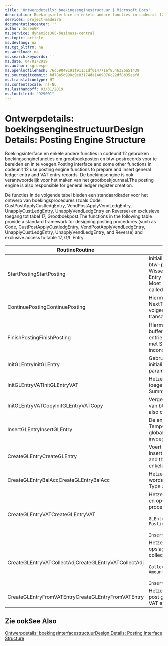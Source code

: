 ```yaml
---
title: 'Ontwerpdetails: boekingsenginestructuur | Microsoft Docs'
description: Boekingsinterface en enkele andere functies in codeunit 12 gebruiken boekingsenginefuncties om grootboekposten en btw-postrecords voor te bereiden en in te voegen. De boekingsengine is ook verantwoordelijk voor het maken van het grootboekjournaal.
services: project-madeira
documentationcenter: ''
author: SorenGP
ms.service: dynamics365-business-central
ms.topic: article
ms.devlang: na
ms.tgt_pltfrm: na
ms.workload: na
ms.search.keywords: ''
ms.date: 04/01/2019
ms.author: sgroespe
ms.openlocfilehash: 76d59049191f91131df014771ef8546326a51439
ms.sourcegitcommit: bd78a5d990c9e83174da1409076c22df8b35eafd
ms.translationtype: HT
ms.contentlocale: nl-NL
ms.lasthandoff: 03/31/2019
ms.locfileid: "929001"
---
```

# <a name="design-details-posting-engine-structure"></a><span data-ttu-id="012bb-104">Ontwerpdetails: boekingsenginestructuur</span><span class="sxs-lookup"><span data-stu-id="012bb-104">Design Details: Posting Engine Structure</span></span>
<span data-ttu-id="012bb-105">Boekingsinterface en enkele andere functies in codeunit 12 gebruiken boekingsenginefuncties om grootboekposten en btw-postrecords voor te bereiden en in te voegen.</span><span class="sxs-lookup"><span data-stu-id="012bb-105">Posting interface and some other functions in codeunit 12 use posting engine functions to prepare and insert general ledger entry and VAT entry records.</span></span> <span data-ttu-id="012bb-106">De boekingsengine is ook verantwoordelijk voor het maken van het grootboekjournaal.</span><span class="sxs-lookup"><span data-stu-id="012bb-106">The posting engine is also responsible for general ledger register creation.</span></span>  
  
 <span data-ttu-id="012bb-107">De functies in de volgende tabel bieden een standaardkader voor het ontwerp van boekingsprocedures (zoals Code, CustPostApplyCustledgEntry, VendPostApplyVendLedgEntry, UnapplyCustLedgEntry, UnapplyVendLedgEntry en Reverse) en exclusieve toegang tot tabel 17, Grootboekpost.</span><span class="sxs-lookup"><span data-stu-id="012bb-107">The functions in the following table provide a standard framework for designing posting procedures (such as Code, CustPostApplyCustledgEntry, VendPostApplyVendLedgEntry, UnapplyCustLedgEntry, UnapplyVendLedgEntry, and Reverse) and exclusive access to table 17, G/L Entry.</span></span>  
  
|<span data-ttu-id="012bb-108">Routine</span><span class="sxs-lookup"><span data-stu-id="012bb-108">Routine</span></span>|<span data-ttu-id="012bb-109">Description</span><span class="sxs-lookup"><span data-stu-id="012bb-109">Description</span></span>|  
|-------------|---------------------------------------|  
|<span data-ttu-id="012bb-110">StartPosting</span><span class="sxs-lookup"><span data-stu-id="012bb-110">StartPosting</span></span>|<span data-ttu-id="012bb-111">Initialiseert boekingsbuffer TempGLEntryBuf, vergrendelt grootboekpost- en btw-posttabellen, en initialiseert Boekingsperiode, Grootboekjournaal en Wisselkoers.</span><span class="sxs-lookup"><span data-stu-id="012bb-111">Initializes posting buffer TempGLEntryBuf, locks G/L Entry and VAT Entry tables, and initializes Accounting Period, G/L Register, and Exchange Rate.</span></span> <span data-ttu-id="012bb-112">Moet slechts eenmaal worden aangeroepen, zodat NextEntryNo 0 is.</span><span class="sxs-lookup"><span data-stu-id="012bb-112">Should be called only once, then NextEntryNo is 0.</span></span>|  
|<span data-ttu-id="012bb-113">ContinuePosting</span><span class="sxs-lookup"><span data-stu-id="012bb-113">ContinuePosting</span></span>|<span data-ttu-id="012bb-114">Hiermee wordt ongerealiseerde btw voor de vorige transactietoename NextTransactionNo gecontroleerd en geboekt, en wordt het boeken van de volgende regel voorbereid.</span><span class="sxs-lookup"><span data-stu-id="012bb-114">Checks and posts unrealized VAT for previous transaction increment NextTransactionNo and prepares post of next line.</span></span>|  
|<span data-ttu-id="012bb-115">FinishPosting</span><span class="sxs-lookup"><span data-stu-id="012bb-115">FinishPosting</span></span>|<span data-ttu-id="012bb-116">Hiermee worden boekingen voltooid door grootboekposten uit de tijdelijke buffer in te voegen in de databasetabel.</span><span class="sxs-lookup"><span data-stu-id="012bb-116">Completes posting by inserting G/L entries from temporary buffer into database table.</span></span> <span data-ttu-id="012bb-117">Altijd gebruikt in combinatie met StartPosting.</span><span class="sxs-lookup"><span data-stu-id="012bb-117">Always used together with StartPosting.</span></span> <span data-ttu-id="012bb-118">Controleert op inconsistenties.</span><span class="sxs-lookup"><span data-stu-id="012bb-118">Checks for inconsistencies.</span></span>|  
|<span data-ttu-id="012bb-119">InitGLEntry</span><span class="sxs-lookup"><span data-stu-id="012bb-119">InitGLEntry</span></span>|<span data-ttu-id="012bb-120">Gebruikt om nieuwe grootboekpost te initialiseren voor dagboekregel.</span><span class="sxs-lookup"><span data-stu-id="012bb-120">Used to initialize new G/L entry for Gen. Jnl Line.</span></span> <span data-ttu-id="012bb-121">Retourneert GLEntry als parameter.</span><span class="sxs-lookup"><span data-stu-id="012bb-121">Returns GLEntry as parameter.</span></span>|  
|<span data-ttu-id="012bb-122">InitGLEntryVAT</span><span class="sxs-lookup"><span data-stu-id="012bb-122">InitGLEntryVAT</span></span>|<span data-ttu-id="012bb-123">Hetzelfde als InitGLEntry, maar Tegenrekeningnr. en SummarizeVAT worden ook toegewezen.</span><span class="sxs-lookup"><span data-stu-id="012bb-123">Same as InitGLEntry, but also assigns Bal. Account No. and SummarizeVAT.</span></span>|  
|<span data-ttu-id="012bb-124">InitGLEntryVATCopy</span><span class="sxs-lookup"><span data-stu-id="012bb-124">InitGLEntryVATCopy</span></span>|<span data-ttu-id="012bb-125">Vergelijkbaar met InitGLEntryVAT, maar er worden ook boekingsgroepgegevens van btw-posten vóór SummarizeVAT gekopieerd.</span><span class="sxs-lookup"><span data-stu-id="012bb-125">Similar to InitGLEntryVAT, but also copies posting groups data from VAT Entry before SummarizeVAT.</span></span>|  
|<span data-ttu-id="012bb-126">InsertGLEntry</span><span class="sxs-lookup"><span data-stu-id="012bb-126">InsertGLEntry</span></span>|<span data-ttu-id="012bb-127">De enige functie waarmee grootboekposten in de algemene tabel TempGLEntryBuf wordt ingevoegd.</span><span class="sxs-lookup"><span data-stu-id="012bb-127">The only function that inserts G/L entry into global TempGLEntryBuf table.</span></span> <span data-ttu-id="012bb-128">Deze functie altijd gebruiken voor invoegen.</span><span class="sxs-lookup"><span data-stu-id="012bb-128">Always use this function for insert.</span></span>|  
|<span data-ttu-id="012bb-129">CreateGLEntry</span><span class="sxs-lookup"><span data-stu-id="012bb-129">CreateGLEntry</span></span>|<span data-ttu-id="012bb-130">Voert een InitGLEntry uit, wijst Bedrag (Rapp.-val.) toe en voert vervolgens InsertGLEntry uit.</span><span class="sxs-lookup"><span data-stu-id="012bb-130">Performs an InitGLEntry, assigns Additional Currency Amount, and then performs InsertGLEntry.</span></span> <span data-ttu-id="012bb-131">Vervangt verschillende regels code door een enkele functieaanroep.</span><span class="sxs-lookup"><span data-stu-id="012bb-131">Replaces several lines of code with a single function call.</span></span>|  
|<span data-ttu-id="012bb-132">CreateGLEntryBalAcc</span><span class="sxs-lookup"><span data-stu-id="012bb-132">CreateGLEntryBalAcc</span></span>|<span data-ttu-id="012bb-133">Hetzelfde als CreateGLEntry, maar Tegenrekeningsoort en Tegenrekeningnr. worden ook toegewezen.</span><span class="sxs-lookup"><span data-stu-id="012bb-133">Same as CreateGLEntry, but also assigns Bal. Account Type and Bal. Account No.</span></span>|  
|<span data-ttu-id="012bb-134">CreateGLEntryVAT</span><span class="sxs-lookup"><span data-stu-id="012bb-134">CreateGLEntryVAT</span></span>|<span data-ttu-id="012bb-135">Hetzelfde als CreateGLEntry, maar met extra verwerking voor boekingsgroepen en opslag in tijdelijke btw-buffer:</span><span class="sxs-lookup"><span data-stu-id="012bb-135">Same as CreateGLEntry, but with additional processing for posting groups and saving to temporary VAT buffer:</span></span><br /><br /> `GLEntry.CopyPostingGroupsFromDtldCVBuf(DtldCVLedgEntryBuf,GenJnlLine."Gen. Posting Type");`<br /><br /> `InsertVATEntriesFromTemp(DtldCVLedgEntryBuf,GLEntry);`|  
|<span data-ttu-id="012bb-136">CreateGLEntryVATCollectAdj</span><span class="sxs-lookup"><span data-stu-id="012bb-136">CreateGLEntryVATCollectAdj</span></span>|<span data-ttu-id="012bb-137">Hetzelfde als CreateGLEntry, maar met extra verzameling van aanpassingen en opslag in tijdelijke btw-buffer:</span><span class="sxs-lookup"><span data-stu-id="012bb-137">Same as CreateGLEntry, but with additional collection of adjustments and saving to temporary VAT buffer:</span></span><br /><br /> `CollectAdjustment(AdjAmount,GLEntry.Amount,GLEntry."Additional-Currency Amount",OriginalDateSet);`<br /><br /> `InsertVATEntriesFromTemp(DtldCVLedgEntryBuf,GLEntry);`|  
|<span data-ttu-id="012bb-138">CreateGLEntryFromVATEntry</span><span class="sxs-lookup"><span data-stu-id="012bb-138">CreateGLEntryFromVATEntry</span></span>|<span data-ttu-id="012bb-139">Hetzelfde als CreateGLEntry, maar er worden ook boekingsgroepen uit Btw-post gekopieerd.</span><span class="sxs-lookup"><span data-stu-id="012bb-139">Same as CreateGLEntry, but also copies posting groups from VAT entry.</span></span>|  
  
## <a name="see-also"></a><span data-ttu-id="012bb-140">Zie ook</span><span class="sxs-lookup"><span data-stu-id="012bb-140">See Also</span></span>  
 [<span data-ttu-id="012bb-141">Ontwerpdetails: boekingsinterfacestructuur</span><span class="sxs-lookup"><span data-stu-id="012bb-141">Design Details: Posting Interface Structure</span></span>](design-details-posting-interface-structure.md)